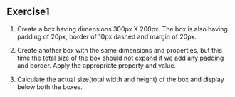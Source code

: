 ## Exercise1

1. Create a box having dimensions 300px X 200px. The box is also having padding of 20px, border of 10px dashed and margin of 20px.

2. Create another box with the same dimensions and properties, but this time the total size of the box should not expand if we add any padding and border. Apply the appropriate property and value.

3. Calculate the actual size(total width and height) of the box and display below both the boxes.
